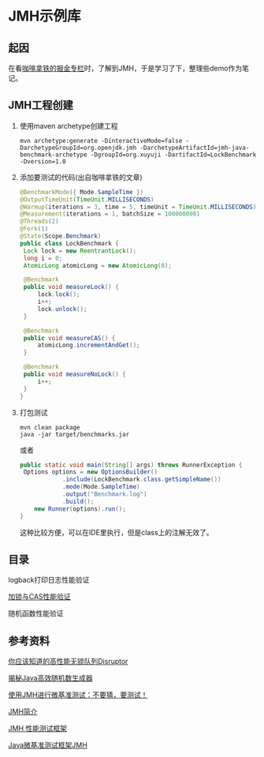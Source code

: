 # JMH示例库

## 起因

在看[咖啡拿铁的掘金专栏](https://juejin.im/user/57e4a4e80e3dd9005809b6fb)时，了解到JMH，于是学习了下，整理些demo作为笔记。



## JMH工程创建

1. 使用maven archetype创建工程

   ```
   mvn archetype:generate -DinteractiveMode=false -DarchetypeGroupId=org.openjdk.jmh -DarchetypeArtifactId=jmh-java-benchmark-archetype -DgroupId=org.xuyuji -DartifactId=LockBenchmark -Dversion=1.0
   ```

2. 添加要测试的代码(出自咖啡拿铁的文章)

   ```java
   @BenchmarkMode({ Mode.SampleTime })
   @OutputTimeUnit(TimeUnit.MILLISECONDS)
   @Warmup(iterations = 3, time = 5, timeUnit = TimeUnit.MILLISECONDS)
   @Measurement(iterations = 1, batchSize = 100000000)
   @Threads(2)
   @Fork(1)
   @State(Scope.Benchmark)
   public class LockBenchmark {
   	Lock lock = new ReentrantLock();
   	long i = 0;
   	AtomicLong atomicLong = new AtomicLong(0);
   
   	@Benchmark
   	public void measureLock() {
   		lock.lock();
   		i++;
   		lock.unlock();
   	}
   
   	@Benchmark
   	public void measureCAS() {
   		atomicLong.incrementAndGet();
   	}
   
   	@Benchmark
   	public void measureNoLock() {
   		i++;
   	}
   }
   ```

3. 打包测试

   ```
   mvn clean package
   java -jar target/benchmarks.jar
   ```

   或者

   ```java
   public static void main(String[] args) throws RunnerException {
   	Options options = new OptionsBuilder()
               .include(LockBenchmark.class.getSimpleName())
               .mode(Mode.SampleTime)
               .output("Benchmark.log")
               .build();
       new Runner(options).run();
   }
   ```

   这种比较方便，可以在IDE里执行，但是class上的注解无效了。



## 目录

logback打印日志性能验证

[加锁与CAS性能验证](./LockBenchmark)

随机函数性能验证



## 参考资料

[你应该知道的高性能无锁队列Disruptor](https://juejin.im/post/5b5f10d65188251ad06b78e3)

[揭秘Java高效随机数生成器](https://juejin.im/post/5b8742eb6fb9a019ba68480f)

[使用JMH进行微基准测试：不要猜，要测试！](http://www.importnew.com/18084.html)

[JMH简介](http://www.importnew.com/12548.html)

[JMH 性能测试框架](http://blog.dyngr.com/blog/2016/10/29/introduction-of-jmh/)

[Java微基准测试框架JMH](https://www.xncoding.com/2018/01/07/java/jmh.html)